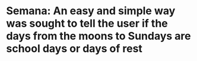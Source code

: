 # Semana: An easy and simple way was sought to tell the user if the days from the moons to Sundays are school days or days of rest
